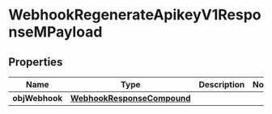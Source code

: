 

# WebhookRegenerateApikeyV1ResponseMPayload

## Properties

Name | Type | Description | Notes
------------ | ------------- | ------------- | -------------
**objWebhook** | [**WebhookResponseCompound**](WebhookResponseCompound.md) |  | 




